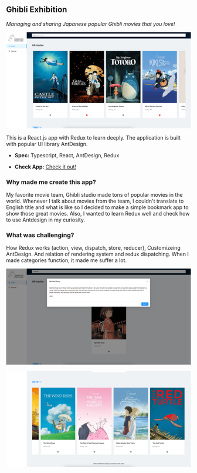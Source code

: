 ## Ghibli Exhibition

_Managing and sharing Japanese popular Ghibli movies that you love!_

![pic1](https://github.com/likuor/portfolio-ts/blob/main/public/image/works/Ghibli/Ghibli.png)


This is a React.js app with Redux to learn deeply. The application is built with popular UI library AntDesign.

- **Spec:** Typescript, React, AntDesign, Redux

- **Check App:** [Check it out!](https://ghibli-exhibition.netlify.app/)

### Why made me create this app?

My favorite movie team, Ghibli studio made tons of popular movies in the world. Whenever I talk about movies from the team, I couldn't translate to English title and what is like so I decided to make a simple bookmark app to show those great movies. Also, I wanted to learn Redux well and check how to use Antdesign in my curiosity. 

### What was challenging?

How Redux works (action, view, dispatch, store, reducer), Customizeing AntDesign. And relation of rendering system and redux dispatching. When I made categories function, it made me suffer a lot.

![pic2](https://github.com/likuor/portfolio-ts/blob/main/public/image/works/Ghibli/Ghibli_detail.png)

![pic3](https://github.com/likuor/portfolio-ts/blob/main/public/image/works/Ghibli/Ghibli_list.png)
